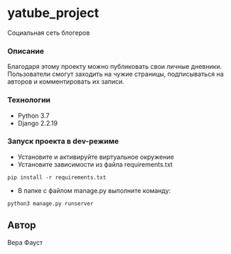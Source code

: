 # yatube_project
Социальная сеть блогеров

### Описание
Благодаря этому проекту можно публиковать свои личные дневники. Пользователи смогут заходить на чужие страницы, подписываться на авторов и комментировать их записи.

### Технологии
- Python 3.7
- Django 2.2.19

### Запуск проекта в dev-режиме
- Установите и активируйте виртуальное окружение 
- Установите зависимости из файла requirements.txt
```
pip install -r requirements.txt
```
- В папке с файлом manage.py выполните команду:
```
python3 manage.py runserver
```

## Автор
Вера Фауст